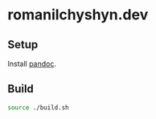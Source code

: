 # romanilchyshyn.dev

## Setup

Install [pandoc](https://github.com/jgm/pandoc/releases/tag/3.7.0.2).

## Build

```sh
source ./build.sh
```
